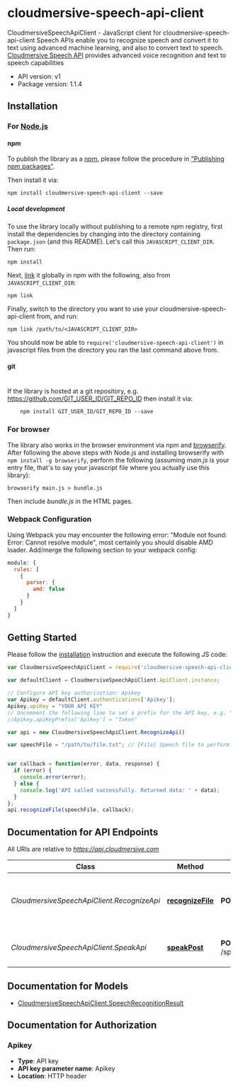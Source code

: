 # cloudmersive-speech-api-client

CloudmersiveSpeechApiClient - JavaScript client for cloudmersive-speech-api-client
Speech APIs enable you to recognize speech and convert it to text using advanced machine learning, and also to convert text to speech.
[Cloudmersive Speech API](https://www.cloudmersive.com/voice-recognition-and-speech-api) provides advanced voice recognition and text to speech capabilities

- API version: v1
- Package version: 1.1.4


## Installation

### For [Node.js](https://nodejs.org/)

#### npm

To publish the library as a [npm](https://www.npmjs.com/),
please follow the procedure in ["Publishing npm packages"](https://docs.npmjs.com/getting-started/publishing-npm-packages).

Then install it via:

```shell
npm install cloudmersive-speech-api-client --save
```

##### Local development

To use the library locally without publishing to a remote npm registry, first install the dependencies by changing 
into the directory containing `package.json` (and this README). Let's call this `JAVASCRIPT_CLIENT_DIR`. Then run:

```shell
npm install
```

Next, [link](https://docs.npmjs.com/cli/link) it globally in npm with the following, also from `JAVASCRIPT_CLIENT_DIR`:

```shell
npm link
```

Finally, switch to the directory you want to use your cloudmersive-speech-api-client from, and run:

```shell
npm link /path/to/<JAVASCRIPT_CLIENT_DIR>
```

You should now be able to `require('cloudmersive-speech-api-client')` in javascript files from the directory you ran the last 
command above from.

#### git
#
If the library is hosted at a git repository, e.g.
https://github.com/GIT_USER_ID/GIT_REPO_ID
then install it via:

```shell
    npm install GIT_USER_ID/GIT_REPO_ID --save
```

### For browser

The library also works in the browser environment via npm and [browserify](http://browserify.org/). After following
the above steps with Node.js and installing browserify with `npm install -g browserify`,
perform the following (assuming *main.js* is your entry file, that's to say your javascript file where you actually 
use this library):

```shell
browserify main.js > bundle.js
```

Then include *bundle.js* in the HTML pages.

### Webpack Configuration

Using Webpack you may encounter the following error: "Module not found: Error:
Cannot resolve module", most certainly you should disable AMD loader. Add/merge
the following section to your webpack config:

```javascript
module: {
  rules: [
    {
      parser: {
        amd: false
      }
    }
  ]
}
```

## Getting Started

Please follow the [installation](#installation) instruction and execute the following JS code:

```javascript
var CloudmersiveSpeechApiClient = require('cloudmersive-speech-api-client');

var defaultClient = CloudmersiveSpeechApiClient.ApiClient.instance;

// Configure API key authorization: Apikey
var Apikey = defaultClient.authentications['Apikey'];
Apikey.apiKey = "YOUR API KEY"
// Uncomment the following line to set a prefix for the API key, e.g. "Token" (defaults to null)
//Apikey.apiKeyPrefix['Apikey'] = "Token"

var api = new CloudmersiveSpeechApiClient.RecognizeApi()

var speechFile = "/path/to/file.txt"; // {File} Speech file to perform the operation on.  Common file formats such as WAV, MP3 are supported.


var callback = function(error, data, response) {
  if (error) {
    console.error(error);
  } else {
    console.log('API called successfully. Returned data: ' + data);
  }
};
api.recognizeFile(speechFile, callback);

```

## Documentation for API Endpoints

All URIs are relative to *https://api.cloudmersive.com*

Class | Method | HTTP request | Description
------------ | ------------- | ------------- | -------------
*CloudmersiveSpeechApiClient.RecognizeApi* | [**recognizeFile**](docs/RecognizeApi.md#recognizeFile) | **POST** /speech/recognize/file | Recognize audio input as text using machine learning
*CloudmersiveSpeechApiClient.SpeakApi* | [**speakPost**](docs/SpeakApi.md#speakPost) | **POST** /speech/speak/text/basicVoice/{format} | Perform text-to-speech on a string


## Documentation for Models

 - [CloudmersiveSpeechApiClient.SpeechRecognitionResult](docs/SpeechRecognitionResult.md)


## Documentation for Authorization


### Apikey

- **Type**: API key
- **API key parameter name**: Apikey
- **Location**: HTTP header

